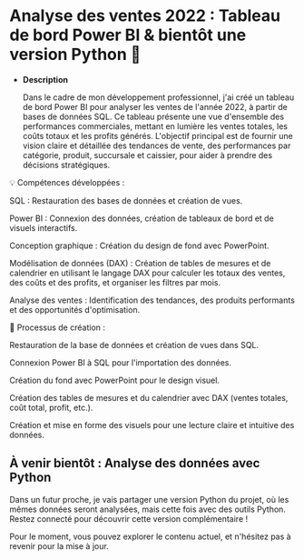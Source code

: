 # Analyse des ventes 2022 : Tableau de bord Power BI & bientôt une version Python 🚀

 - **Description**
   
    Dans le cadre de mon développement professionnel, j'ai créé un tableau de bord Power BI pour analyser les ventes de l'année 2022, à partir de bases de données SQL. Ce tableau présente une vue d'ensemble des performances commerciales, mettant en lumière les ventes totales, les coûts totaux et les profits générés. L'objectif principal est de fournir une vision claire et détaillée des tendances de vente, des performances par catégorie, produit, succursale et caissier, pour aider à prendre des décisions stratégiques.

💡 Compétences développées :

SQL : Restauration des bases de données et création de vues.

Power BI : Connexion des données, création de tableaux de bord et de visuels interactifs.

Conception graphique : Création du design de fond avec PowerPoint.

Modélisation de données (DAX) : Création de tables de mesures et de calendrier en utilisant le langage DAX pour calculer les totaux des ventes, des coûts et des profits, et organiser les filtres par mois.

Analyse des ventes : Identification des tendances, des produits performants et des opportunités d'optimisation.

🎯 Processus de création :

 Restauration de la base de données et création de vues dans SQL.

 Connexion Power BI à SQL pour l'importation des données.

 Création du fond avec PowerPoint pour le design visuel.

 Création des tables de mesures et du calendrier avec DAX (ventes totales, coût total, profit, etc.).

 Création et mise en forme des visuels pour une lecture claire et intuitive des données.

## À venir bientôt : Analyse des données avec Python

Dans un futur proche, je vais partager une version Python du projet, où les mêmes données seront analysées, mais cette fois avec des outils Python. Restez connecté pour découvrir cette version complémentaire !

Pour le moment, vous pouvez explorer le contenu actuel, et n'hésitez pas à revenir pour la mise à jour.
